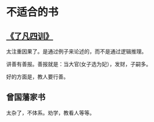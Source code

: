 # 不适合的书
## [《了凡四训》](https://book.douban.com/subject/2083981/) 
太注重因果了。是通过例子来论述的，而不是通过逻辑推理。

讲善有善报。善报就是：当大官(女子选为妃），发财，子嗣多。

好的方面是，教人要行善。

## 曾国藩家书
太杂了，不体系。劝学，教看人等等。